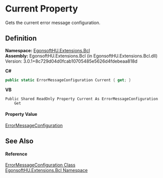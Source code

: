 # Current Property


Gets the current error message configuration.



## Definition
**Namespace:** <a href="N_EgonsoftHU_Extensions_Bcl.md">EgonsoftHU.Extensions.Bcl</a>  
**Assembly:** EgonsoftHU.Extensions.Bcl (in EgonsoftHU.Extensions.Bcl.dll) Version: 3.0.1+8c729d04d0fcab10705485e5626d4fdebeaa818d

**C#**
``` C#
public static ErrorMessageConfiguration Current { get; }
```
**VB**
``` VB
Public Shared ReadOnly Property Current As ErrorMessageConfiguration
	Get
```



#### Property Value
<a href="T_EgonsoftHU_Extensions_Bcl_ErrorMessageConfiguration.md">ErrorMessageConfiguration</a>

## See Also


#### Reference
<a href="T_EgonsoftHU_Extensions_Bcl_ErrorMessageConfiguration.md">ErrorMessageConfiguration Class</a>  
<a href="N_EgonsoftHU_Extensions_Bcl.md">EgonsoftHU.Extensions.Bcl Namespace</a>  
